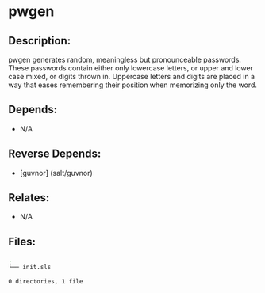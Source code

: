 # pwgen

## Description:

pwgen generates random, meaningless but pronounceable passwords. These passwords contain either only lowercase letters, or upper and lower case mixed, or digits thrown in. Uppercase letters and digits are placed in a way that eases remembering their position when memorizing only the word.

## Depends:

  -  N/A

## Reverse Depends:

  -  [guvnor] (salt/guvnor)

## Relates:

  -  N/A

## Files:

```bash
.
└── init.sls

0 directories, 1 file
```
